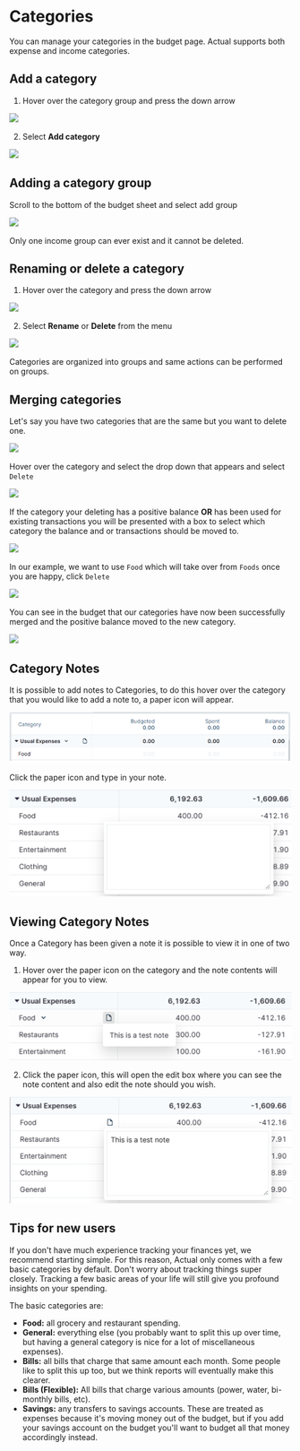 # Categories

You can manage your categories in the budget page. Actual supports both expense and income categories.

## Add a category

1. Hover over the category group and press the down arrow

![](/img/categories/CategoryGroupRename.png)

2. Select **Add category**

![](/img/categories/CategoryGroupAddCategory.png)

## Adding a category group

Scroll to the bottom of the budget sheet and select add group

![](/img/categories/AddCategoryGroup.png)

Only one income group can ever exist and it cannot be deleted.

## Renaming or delete a category

1. Hover over the category and press the down arrow

![](/img/categories/RenameCategoryDropDown.png)

2. Select **Rename** or **Delete** from the menu

![](/img/categories/RenameCategoryOptions.png)

Categories are organized into groups and same actions can be performed on groups.

## Merging categories

Let's say you have two categories that are the same but you want to delete one.

![](/img/categories/DuplicatedCategories.png)

Hover over the category and select the drop down that appears and select `Delete`

![](/img/categories/RenameCategoryOptions.png)

If the category your deleting has a positive balance **OR** has been used for existing transactions you will be presented with a box to select which category the balance and or transactions should be moved to.

![](/img/categories/CategoryDeleteConfirmation.png)

In our example, we want to use `Food` which will take over from `Foods` once you are happy, click `Delete`

![](/img/categories/CategoryDeleteConfirmationNewCat.png)

You can see in the budget that our categories have now been successfully merged and the positive balance moved to the new category.

![](/img/categories/CategoriesMerged.png)

## Category Notes

It is possible to add notes to Categories, to do this hover over the category that you would like to add a note to, a paper icon will appear.

![](/static/img/categories/CategoryGroupRename.png)

Click the paper icon and type in your note. 

![](/static/img/categories/CategoryAddNote.png)

## Viewing Category Notes

Once a Category has been given a note it is possible to view it in one of two way. 

1. Hover over the paper icon on the category and the note contents will appear for you to view.

![](/static/img/categories/CategoryViewNoteHover.png)

2. Click the paper icon, this will open the edit box where you can see the note content and also edit the note should you wish.

![](/static/img/categories/CategoryEditNote.png)

## Tips for new users

If you don't have much experience tracking your finances yet, we recommend starting simple. For this reason, Actual only comes with a few basic categories by default. Don't worry about tracking things super closely. Tracking a few basic areas of your life will still give you profound insights on your spending.

The basic categories are:

- **Food:** all grocery and restaurant spending.
- **General:** everything else (you probably want to split this up over time, but having a general category is nice for a lot of miscellaneous expenses).
- **Bills:** all bills that charge that same amount each month. Some people like to split this up too, but we think reports will eventually make this clearer.
- **Bills (Flexible):** All bills that charge various amounts (power, water, bi-monthly bills, etc).
- **Savings:** any transfers to savings accounts. These are treated as expenses because it's moving money out of the budget, but if you add your savings account on the budget you'll want to budget all that money accordingly instead.
